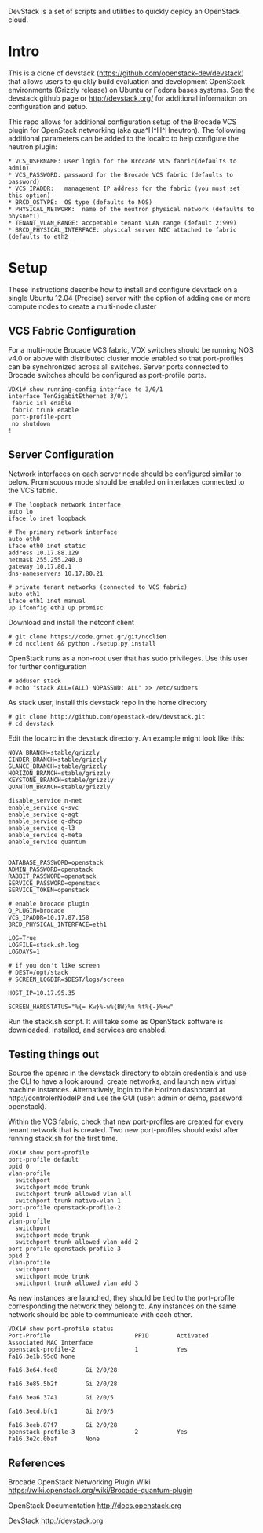 DevStack is a set of scripts and utilities to quickly deploy an OpenStack cloud.

Intro
=====

This is a clone of devstack (https://github.com/openstack-dev/devstack) that allows users
to quickly build evaluation and development OpenStack environments (Grizzly release) on 
Ubuntu or Fedora bases systems.  See the devstack github page or http://devstack.org/ 
for additional information on configuration and setup.

This repo allows for additional configuration setup of the Brocade VCS plugin for 
OpenStack networking (aka qua^H^H^Hneutron).  The following additional parameters can 
be added to the localrc to help configure the neutron plugin:

    * VCS_USERNAME: user login for the Brocade VCS fabric(defaults to admin)
    * VCS_PASSWORD: password for the Brocade VCS fabric (defaults to password)
    * VCS_IPADDR:   management IP address for the fabric (you must set this option)
    * BRCD_OSTYPE:  OS type (defaults to NOS)  
    * PHYSICAL_NETWORK:  name of the neutron physical network (defaults to physnet1)
    * TENANT_VLAN_RANGE: accpetable tenant VLAN range (default 2:999)
    * BRCD_PHYSICAL_INTERFACE: physical server NIC attached to fabric (defaults to eth2_

Setup
=====
These instructions describe how to install and configure devstack on a single Ubuntu 12.04
(Precise) server with the option of adding one or more compute nodes to create a
multi-node cluster
    
VCS Fabric Configuration
------------------------
For a multi-node Brocade VCS fabric, VDX switches should be running NOS v4.0 or above with
distributed cluster mode enabled so that port-profiles can be synchronized across all
switches.  Server ports connected to Brocade switches should be configured as port-profile
ports.

    VDX1# show running-config interface te 3/0/1
    interface TenGigabitEthernet 3/0/1
     fabric isl enable
     fabric trunk enable
     port-profile-port
     no shutdown
    !

Server Configuration
--------------------
Network interfaces on each server node should be configured similar to below.  Promiscuous
mode should be enabled on interfaces connected to the VCS fabric.

    # The loopback network interface
    auto lo
    iface lo inet loopback
    
    # The primary network interface
    auto eth0
    iface eth0 inet static
    address 10.17.88.129
    netmask 255.255.240.0
    gateway 10.17.80.1
    dns-nameservers 10.17.80.21
    
    # private tenant networks (connected to VCS fabric)
    auto eth1
    iface eth1 inet manual
    up ifconfig eth1 up promisc

Download and install the netconf client

    # git clone https://code.grnet.gr/git/ncclien
    # cd ncclient && python ./setup.py install

OpenStack runs as a non-root user that has sudo privileges.  Use this user for further
configuration

    # adduser stack
    # echo "stack ALL=(ALL) NOPASSWD: ALL" >> /etc/sudoers

As stack user, install this devstack repo in the home directory

    # git clone http://github.com/openstack-dev/devstack.git
    # cd devstack

Edit the localrc in the devstack directory.  An example might look like this:

    NOVA_BRANCH=stable/grizzly
    CINDER_BRANCH=stable/grizzly
    GLANCE_BRANCH=stable/grizzly
    HORIZON_BRANCH=stable/grizzly
    KEYSTONE_BRANCH=stable/grizzly
    QUANTUM_BRANCH=stable/grizzly

    disable_service n-net
    enable_service q-svc
    enable_service q-agt
    enable_service q-dhcp
    enable_service q-l3
    enable_service q-meta
    enable_service quantum


    DATABASE_PASSWORD=openstack
    ADMIN_PASSWORD=openstack
    RABBIT_PASSWORD=openstack
    SERVICE_PASSWORD=openstack
    SERVICE_TOKEN=openstack
    
    # enable brocade plugin
    Q_PLUGIN=brocade
    VCS_IPADDR=10.17.87.158
    BRCD_PHYSICAL_INTERFACE=eth1

    LOG=True
    LOGFILE=stack.sh.log
    LOGDAYS=1
    
    # if you don't like screen
    # DEST=/opt/stack
    # SCREEN_LOGDIR=$DEST/logs/screen
    
    HOST_IP=10.17.95.35

    SCREEN_HARDSTATUS="%{= Kw}%-w%{BW}%n %t%{-}%+w"

Run the stack.sh script.  It will take some as OpenStack software is downloaded,
installed, and services are enabled.

Testing things out
------------------
Source the openrc in the devstack directory to obtain credentials and use the CLI to have
a look around, create networks, and launch new virtual machine instances.  Alternatively,
login to the Horizon dashboard at http://controlerNodeIP and use the GUI (user: admin or
demo, password: openstack).

Within the VCS fabric, check that new port-profiles are created for every tenant network that is
created.  Two new port-profiles should exist after running stack.sh for the first time.

    VDX1# show port-profile
    port-profile default
    ppid 0
    vlan-profile
      switchport
      switchport mode trunk
      switchport trunk allowed vlan all
      switchport trunk native-vlan 1
    port-profile openstack-profile-2
    ppid 1
    vlan-profile
      switchport
      switchport mode trunk
      switchport trunk allowed vlan add 2
    port-profile openstack-profile-3
    ppid 2
    vlan-profile
      switchport
      switchport mode trunk
      switchport trunk allowed vlan add 3

As new instances are launched, they should be tied to the port-profile corresponding the
network they belong to.  Any instances on the same network should be able to communicate
with each other.

    VDX1# show port-profile status
    Port-Profile                        PPID        Activated        Associated MAC Interface
    openstack-profile-2                 1           Yes              fa16.3e1b.95d0 None
                                                                     fa16.3e64.fce8        Gi 2/0/28
                                                                     fa16.3e85.5b2f        Gi 2/0/28
                                                                     fa16.3ea6.3741        Gi 2/0/5
                                                                     fa16.3ecd.bfc1        Gi 2/0/5
                                                                     fa16.3eeb.87f7        Gi 2/0/28
    openstack-profile-3                 2           Yes              fa16.3e2c.0baf        None

References
----------
Brocade OpenStack Networking Plugin Wiki
https://wiki.openstack.org/wiki/Brocade-quantum-plugin

OpenStack Documentation
http://docs.openstack.org

DevStack
http://devstack.org

